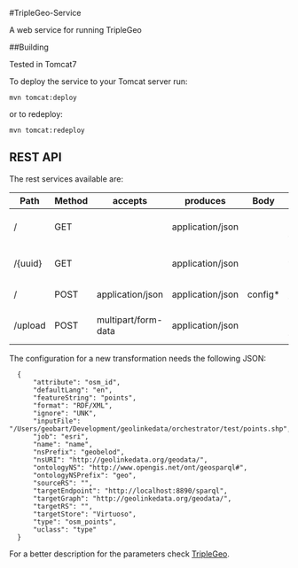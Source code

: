 #TripleGeo-Service

A web service for running TripleGeo

##Building

Tested in Tomcat7

To deploy the service to your Tomcat server run:

	mvn tomcat:deploy
	
or to redeploy:

	mvn tomcat:redeploy
	
## REST API

The rest services available are:

|Path   |Method | accepts | produces | Body       |Description|
|-----  |-------|---------|------------|----------|----------|
|/      | GET   |         |application/json |     | Get all performed transformations|
|/{uuid}| GET   |         |application/json |     | Get transformations description|
|/      | POST  | application/json   | application/json | config*  | New transformation|
|/upload| POST  | multipart/form-data| application/json |          | Upload a file to be used in a transformation|

The configuration for a new transformation needs the following JSON:

      {
          "attribute": "osm_id",
          "defaultLang": "en",
          "featureString": "points",
          "format": "RDF/XML",
          "ignore": "UNK",
          "inputFile": "/Users/geobart/Development/geolinkedata/orchestrator/test/points.shp",
          "job": "esri",
          "name": "name",
          "nsPrefix": "geobelod",
          "nsURI": "http://geolinkedata.org/geodata/",
          "ontologyNS": "http://www.opengis.net/ont/geosparql#",
          "ontologyNSPrefix": "geo",
          "sourceRS": "",
          "targetEndpoint": "http://localhost:8890/sparql",
          "targetGraph": "http://geolinkedata.org/geodata/",
          "targetRS": "",
          "targetStore": "Virtuoso",
          "type": "osm_points",
          "uclass": "type"
      }
        
For a better description for the parameters check [TripleGeo](https://github.com/geolinkedata/TripleGeo). 